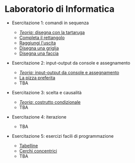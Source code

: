# Laboratorio di Informatica

* Esercitazione 1: comandi in sequenza
  * [*Teoria:* disegna con la tartaruga](https://github.com/bitbart/labinf/tree/main/turtle-basics/turtle-demo)
  * [Completa il rettangolo](https://github.com/bitbart/labinf/tree/main/turtle-basics/completa-rettangolo)
  * [Raggiungi l'uscita](https://github.com/bitbart/labinf/tree/main/turtle-basics/raggiungi-uscita)
  * [Disegna una griglia](https://github.com/bitbart/labinf/tree/main/turtle-basics/griglia-3-per-3/)
  * [Disegna una faccia](https://github.com/bitbart/labinf/tree/main/turtle-basics/disegna-una-faccia/)

* Esercitazione 2: input-output da console e assegnamento
  * [*Teoria:* input-output da console e assegnamento](https://github.com/bitbart/labinf/tree/main/input-output/input-output)
  * [La pizza preferita](https://github.com/bitbart/labinf/tree/main/input-output/pizza-preferita)
  * TBA
  
* Esercitazione 3: scelta e causalità
  * [*Teoria*: costrutto condizionale](https://github.com/bitbart/labinf/tree/main/if-then-else/if-then-else)
  * TBA

* Esercitazione 4: iterazione
  * TBA
  
* Esercitazione 5: esercizi facili di programmazione
  * [Tabelline](https://github.com/bitbart/labinf/tree/main/summary-exercises/tabelline)
  * [Cerchi concentrici](https://github.com/bitbart/labinf/tree/main/summary-exercises/cerchi-concentrici)
  * TBA
